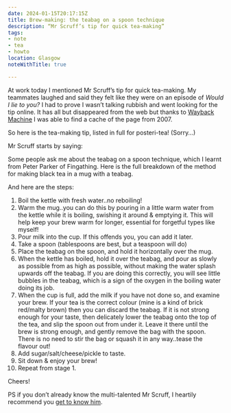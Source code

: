 ```yaml
---
date: 2024-01-15T20:17:15Z
title: Brew-making: the teabag on a spoon technique
description: “Mr Scruff’s tip for quick tea-making”
tags:
- note
- tea
- howto
location: Glasgow
noteWithTitle: true

---
```

At work today I mentioned Mr Scruff’s tip for quick tea-making. My teammates laughed and said they felt like they were on an episode of _Would I lie to you?_ I had to prove I wasn’t talking rubbish and went looking for the tip online. It has all but disappeared from the web but thanks to [Wayback Machine](https://archive.org/web/) I was able to find a cache of the page from 2007.

So here is the tea-making tip, listed in full for posteri-tea! (Sorry…)

Mr Scruff starts by saying:

Some people ask me about the teabag on a spoon technique, which I learnt from Peter Parker of Fingathing. Here is the full breakdown of the method for making black tea in a mug with a teabag.

And here are the steps:

1. Boil the kettle with fresh water..no reboiling!
2. Warm the mug..you can do this by pouring in a little warm water from the kettle while it is boiling, swishing it around & emptying it. This will help keep your brew warm for longer, essential for forgetful types like myself!
3. Pour milk into the cup. If this offends you, you can add it later.
4. Take a spoon (tablespoons are best, but a teaspoon will do)
5. Place the teabag on the spoon, and hold it horizontally over the mug.
6. When the kettle has boiled, hold it over the teabag, and pour as slowly as possible from as high as possible, without making the water splash upwards off the teabag. If you are doing this correctly, you will see little bubbles in the teabag, which is a sign of the oxygen in the boiling water doing its job.
7. When the cup is full, add the milk if you have not done so, and examine your brew. If your tea is the correct colour (mine is a kind of brick red/malty brown) then you can discard the teabag. If it is not strong enough for your taste, then delicately lower the teabag onto the top of the tea, and slip the spoon out from under it. Leave it there until the brew is strong enough, and gently remove the bag with the spoon. There is no need to stir the bag or squash it in any way..tease the flavour out!
8. Add sugar/salt/cheese/pickle to taste.
9. Sit down & enjoy your brew!
10. Repeat from stage 1.

Cheers!

PS if you don’t already know the multi-talented Mr Scruff, I heartily recommend you [get to know him](https://www.mrscruff.com/).
